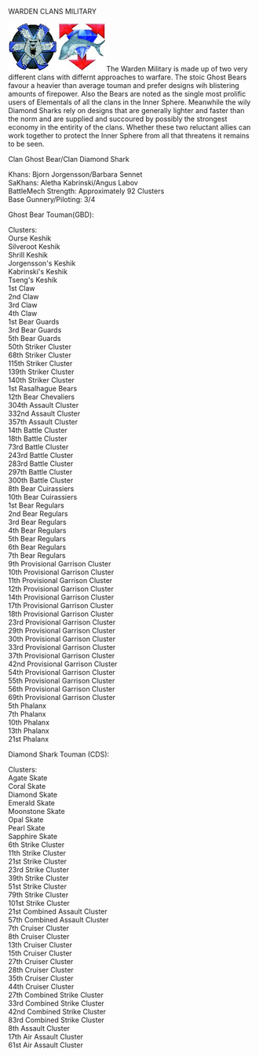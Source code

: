 WARDEN CLANS MILITARY

![ghostbear](../_img/ghostbear.jpg)![diamondshark](../_img/diamondshark.jpg)The Warden Military is made up of two very different clans with differnt approaches to warfare.
The stoic Ghost Bears favour a heavier than average touman and prefer designs wih blistering amounts of firepower. Also the Bears are noted as the single most prolific users of Elementals of all the clans in the Inner Sphere. Meanwhile the wily Diamond Sharks rely on designs that are generally lighter and faster than the norm and are supplied and succoured by possibly the strongest economy in the entirity of the clans. Whether these two reluctant allies can work together to protect the Inner Sphere from all that threatens it remains to be seen. 

Clan Ghost Bear/Clan Diamond Shark

Khans: Bjorn Jorgensson/Barbara Sennet
<br>SaKhans: Aletha Kabrinski/Angus Labov
<br>BattleMech Strength: Approximately 92 Clusters
<br>Base Gunnery/Piloting: 3/4

Ghost Bear Touman(GBD):

Clusters:
<br>Ourse Keshik
<br>Silveroot Keshik
<br>Shrill Keshik
<br>Jorgensson's Keshik
<br>Kabrinski's Keshik
<br>Tseng's Keshik
<br>1st Claw
<br>2nd Claw
<br>3rd Claw
<br>4th Claw
<br>1st Bear Guards 
<br>3rd Bear Guards
<br>5th Bear Guards
<br>50th Striker Cluster
<br>68th Striker Cluster
<br>115th Striker Cluster 
<br>139th Striker Cluster
<br>140th Striker Cluster 
<br>1st Rasalhague Bears
<br>12th Bear Chevaliers
<br>304th Assault Cluster
<br>332nd Assault Cluster
<br>357th Assault Cluster
<br>14th Battle Cluster
<br>18th Battle Cluster
<br>73rd Battle Cluster
<br>243rd Battle Cluster
<br>283rd Battle Cluster
<br>297th Battle Cluster
<br>300th Battle Cluster
<br>8th Bear Cuirassiers
<br>10th Bear Cuirassiers
<br>1st Bear Regulars
<br>2nd Bear Regulars
<br>3rd Bear Regulars
<br>4th Bear Regulars
<br>5th Bear Regulars
<br>6th Bear Regulars
<br>7th Bear Regulars
<br>9th Provisional Garrison Cluster
<br>10th Provisional Garrison Cluster
<br>11th Provisional Garrison Cluster
<br>12th Provisional Garrison Cluster
<br>14th Provisional Garrison Cluster
<br>17th Provisional Garrison Cluster
<br>18th Provisional Garrison Cluster
<br>23rd Provisional Garrison Cluster
<br>29th Provisional Garrison Cluster
<br>30th Provisional Garrison Cluster
<br>33rd Provisional Garrison Cluster
<br>37th Provisional Garrison Cluster
<br>42nd Provisional Garrison Cluster
<br>54th Provisional Garrison Cluster
<br>55th Provisional Garrison Cluster
<br>56th Provisional Garrison Cluster
<br>69th Provisional Garrison Cluster
<br>5th Phalanx
<br>7th Phalanx
<br>10th Phalanx
<br>13th Phalanx
<br>21st Phalanx

Diamond Shark Touman (CDS): 

Clusters:
<br>Agate Skate
<br>Coral Skate
<br>Diamond Skate
<br>Emerald Skate
<br>Moonstone Skate
<br>Opal Skate
<br>Pearl Skate
<br>Sapphire Skate
<br>6th Strike Cluster 
<br>11th Strike Cluster 
<br>21st Strike Cluster
<br>23rd Strike Cluster
<br>39th Strike Cluster
<br>51st Strike Cluster 
<br>79th Strike Cluster 
<br>101st Strike Cluster
<br>21st Combined Assault Cluster
<br>57th Combined Assault Cluster
<br>7th Cruiser Cluster 
<br>8th Cruiser Cluster 
<br>13th Cruiser Cluster 
<br>15th Cruiser Cluster 
<br>27th Cruiser Cluster
<br>28th Cruiser Cluster 
<br>35th Cruiser Cluster
<br>44th Cruiser Cluster 
<br>27th Combined Strike Cluster
<br>33rd Combined Strike Cluster
<br>42nd Combined Strike Cluster 
<br>83rd Combined Strike Cluster 
<br>8th Assault Cluster
<br>17th Air Assault Cluster
<br>61st Air Assault Cluster 


